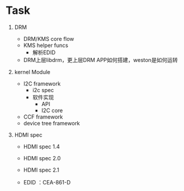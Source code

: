 # Task

1. DRM

   * DRM/KMS core flow
   * KMS helper funcs
     * 解析EDID
   * DRM上层libdrm，更上层DRM APP如何搭建，weston是如何运转

2. kernel Module

   * I2C framework
     * i2c spec
     * 软件实现
       * API
       * I2C core
   * CCF framework
   * device tree framework

3. HDMI spec

   * HDMI spec 1.4

   * HDMI spec 2.0

   * HDMI spec 2.1

   * EDID ：CEA-861-D

   